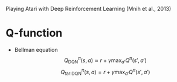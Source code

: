 Playing Atari with Deep Reinforcement Learning (Mnih et al., 2013)


# Q-function
- Bellman equation
$$Q^\pi_\text{DQN}(s,a) \approx r + \gamma \max_{a'} Q^\pi(s', a')$$
$$Q^\pi_\text{tar:DQN}(s,a) = r + \gamma \max_{a'} Q^\pi(s', a')$$

